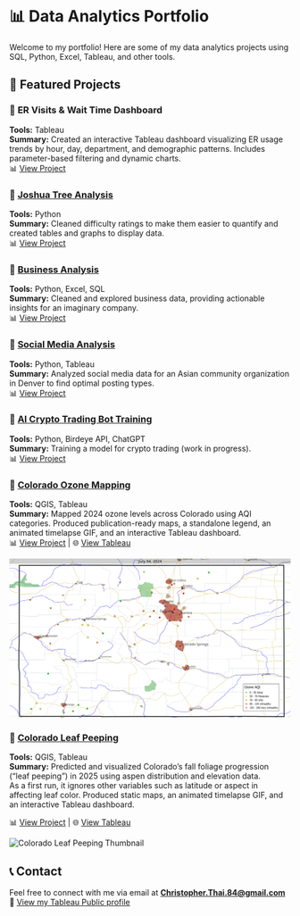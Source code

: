 # 📊 Data Analytics Portfolio

Welcome to my portfolio! Here are some of my data analytics projects using SQL, Python, Excel, Tableau, and other tools.

## 🚀 Featured Projects

### 🔹 **ER Visits & Wait Time Dashboard** 
**Tools:** Tableau  
**Summary:** Created an interactive Tableau dashboard visualizing ER usage trends by hour, day, department, and demographic patterns. Includes parameter-based filtering and dynamic charts.  
📊 [View Project](https://public.tableau.com/views/DashboardER/Dashboard?:language=en-US&:sid=&:redirect=auth&:display_count=n&:origin=viz_share_link)

### 🔹 [Joshua Tree Analysis](./project-1_Joshua_Tree/)
**Tools:** Python  
**Summary:** Cleaned difficulty ratings to make them easier to quantify and created tables and graphs to display data.  
📊 [View Project](./project-1_Joshua_Tree/readme.md)  

### 🔹 [Business Analysis](./project-2_midterm/)
**Tools:** Python, Excel, SQL  
**Summary:** Cleaned and explored business data, providing actionable insights for an imaginary company.  
📊 [View Project](./project-2_midterm/readme.md)  

### 🔹 [Social Media Analysis](./project-3_final_project/)
**Tools:** Python, Tableau  
**Summary:** Analyzed social media data for an Asian community organization in Denver to find optimal posting types.  
📊 [View Project](./project-3_final_project/readme.md)  

### 🔹 [AI Crypto Trading Bot Training](./project-4_AI_Crypto_Trading_Bot_Training/)
**Tools:** Python, Birdeye API, ChatGPT  
**Summary:** Training a model for crypto trading (work in progress).  
📊 [View Project](./project-4_AI_Crypto_Trading_Bot_Training/readme.md)  

### 🔹 [Colorado Ozone Mapping](./project-5_colorado_ozone_2024_qgis/)
**Tools:** QGIS, Tableau  
**Summary:** Mapped 2024 ozone levels across Colorado using AQI categories. Produced publication-ready maps, a standalone legend, an animated timelapse GIF, and an interactive Tableau dashboard.  
📊 [View Project](./project-5_colorado_ozone_2024_qgis/README.md) | 🌐 [View Tableau](https://public.tableau.com/app/profile/chris.thai/viz/Colorado2024OzoneLevels/COOzoneAQIValues2024)

![Colorado Ozone Map Thumbnail](project-5_colorado_ozone_2024_qgis/Colorado%20Air%20Pollution0185.png)

### 🍂 [Colorado Leaf Peeping](./Colorado_Leaf_Peeping/)

**Tools:** QGIS, Tableau  
**Summary:** Predicted and visualized Colorado’s fall foliage progression (“leaf peeping”) in 2025 using aspen distribution and elevation data.  
As a first run, it ignores other variables such as latitude or aspect in affecting leaf color. Produced static maps, an animated timelapse GIF, and an interactive Tableau dashboard.

📊 [View Project](./project-6_Leaf_Peeping_2025/README.md) | 🌐 [View Tableau](https://public.tableau.com/app/profile/chris.thai/viz/shared/3WCD23C5R)

![Colorado Leaf Peeping Thumbnail](project-6_Leaf_Peeping_2025/outputs/leaf_peeping_map.png)


## 📞 Contact
Feel free to connect with me via email at **Christopher.Thai.84@gmail.com**
🔗 [View my Tableau Public profile](https://public.tableau.com/app/profile/chris.thai)
